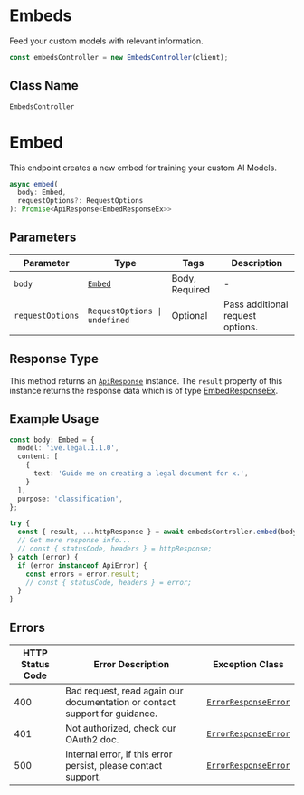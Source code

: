 # Embeds

Feed your custom models with relevant information.

```ts
const embedsController = new EmbedsController(client);
```

## Class Name

`EmbedsController`


# Embed

This endpoint creates a new embed for training your custom AI Models.

```ts
async embed(
  body: Embed,
  requestOptions?: RequestOptions
): Promise<ApiResponse<EmbedResponseEx>>
```

## Parameters

| Parameter | Type | Tags | Description |
|  --- | --- | --- | --- |
| `body` | [`Embed`](../../doc/models/embed.md) | Body, Required | - |
| `requestOptions` | `RequestOptions \| undefined` | Optional | Pass additional request options. |

## Response Type

This method returns an [`ApiResponse`](../../doc/api-response.md) instance. The `result` property of this instance returns the response data which is of type [EmbedResponseEx](../../doc/models/embed-response-ex.md).

## Example Usage

```ts
const body: Embed = {
  model: 'ive.legal.1.1.0',
  content: [
    {
      text: 'Guide me on creating a legal document for x.',
    }
  ],
  purpose: 'classification',
};

try {
  const { result, ...httpResponse } = await embedsController.embed(body);
  // Get more response info...
  // const { statusCode, headers } = httpResponse;
} catch (error) {
  if (error instanceof ApiError) {
    const errors = error.result;
    // const { statusCode, headers } = error;
  }
}
```

## Errors

| HTTP Status Code | Error Description | Exception Class |
|  --- | --- | --- |
| 400 | Bad request, read again our documentation or contact support for guidance. | [`ErrorResponseError`](../../doc/models/error-response-error.md) |
| 401 | Not authorized, check our OAuth2 doc. | [`ErrorResponseError`](../../doc/models/error-response-error.md) |
| 500 | Internal error, if this error persist, please contact support. | [`ErrorResponseError`](../../doc/models/error-response-error.md) |

